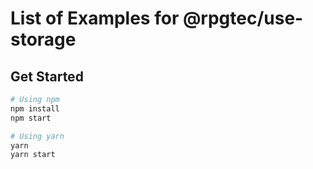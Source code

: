# List of Examples for @rpgtec/use-storage

## Get Started

```sh
# Using npm
npm install
npm start

# Using yarn
yarn
yarn start
```
